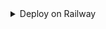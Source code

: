 <details><summary>Deploy on Railway</summary>
<a href="https://railway.app/template/9AsIY8?referralCode=TSPli3">
<img src="https://railway.app/button.svg" alt="Deploy on Railway">
</a>
</details>
